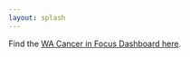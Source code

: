 ```yaml
---
layout: splash
---
```



Find the [WA Cancer in Focus Dashboard here](https://wacif.fredhutch.org).
